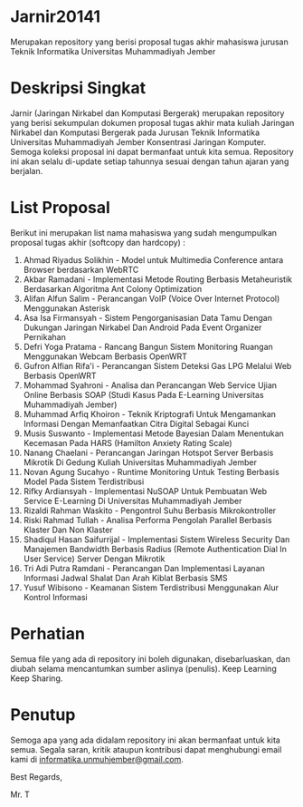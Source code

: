# Jarnir20141
Merupakan repository yang berisi proposal tugas akhir mahasiswa jurusan Teknik Informatika Universitas Muhammadiyah Jember

# Deskripsi Singkat
Jarnir (Jaringan Nirkabel dan Komputasi Bergerak) merupakan repository yang berisi sekumpulan dokumen proposal tugas akhir mata kuliah Jaringan Nirkabel dan Komputasi Bergerak pada Jurusan Teknik Informatika Universitas Muhammadiyah Jember Konsentrasi Jaringan Komputer. Semoga koleksi proposal ini dapat bermanfaat untuk kita semua. Repository ini akan selalu di-update setiap tahunnya sesuai dengan tahun ajaran yang berjalan.

# List Proposal
Berikut ini merupakan list nama mahasiswa yang sudah mengumpulkan proposal tugas akhir (softcopy dan hardcopy) :

1. Ahmad Riyadus Solikhin - Model untuk Multimedia Conference antara Browser berdasarkan WebRTC
2. Akbar Ramadani - Implementasi Metode Routing Berbasis Metaheuristik Berdasarkan Algoritma Ant Colony Optimization
3. Alifan Alfun Salim - Perancangan VoIP (Voice Over Internet Protocol) Menggunakan Asterisk
4. Asa Isa Firmansyah - Sistem Pengorganisasian Data Tamu Dengan Dukungan Jaringan Nirkabel Dan Android Pada Event Organizer Pernikahan
5. Defri Yoga Pratama - Rancang Bangun Sistem Monitoring Ruangan Menggunakan Webcam Berbasis OpenWRT
6. Gufron Alfian Rifa'i - Perancangan Sistem Deteksi Gas LPG Melalui Web Berbasis OpenWRT
7. Mohammad Syahroni - Analisa dan Perancangan Web Service Ujian Online Berbasis SOAP (Studi Kasus Pada E-Learning Universitas Muhammadiyah Jember)
8. Muhammad Arfiq Khoiron - Teknik Kriptografi Untuk Mengamankan Informasi Dengan Memanfaatkan Citra Digital Sebagai Kunci
9. Musis Suswanto - Implementasi Metode Bayesian Dalam Menentukan Kecemasan Pada  HARS (Hamilton Anxiety Rating Scale)
10. Nanang Chaelani - Perancangan Jaringan Hotspot Server Berbasis Mikrotik Di Gedung Kuliah Universitas Muhammadiyah Jember
11. Novan Agung Sucahyo - Runtime Monitoring Untuk Testing Berbasis Model Pada Sistem Terdistribusi
12. Rifky Ardiansyah - Implementasi NuSOAP Untuk Pembuatan Web Service E-Learning Di Universitas Muhammadiyah Jember
13. Rizaldi Rahman Waskito - Pengontrol Suhu Berbasis Mikrokontroller
14. Riski Rahmad Tullah - Analisa Performa Pengolah Parallel Berbasis Klaster Dan Non Klaster
15. Shadiqul Hasan Saifurrijal - Implementasi Sistem Wireless Security Dan Manajemen Bandwidth Berbasis Radius (Remote Authentication Dial In User Service) Server Dengan Mikrotik
16. Tri Adi Putra Ramdani - Perancangan Dan Implementasi Layanan Informasi Jadwal Shalat Dan Arah Kiblat Berbasis SMS
17. Yusuf Wibisono - Keamanan Sistem Terdistribusi Menggunakan Alur Kontrol Informasi

# Perhatian
Semua file yang ada di repository ini boleh digunakan, disebarluaskan, dan diubah selama mencantumkan sumber aslinya (penulis). Keep Learning Keep Sharing.

# Penutup
Semoga apa yang ada didalam repository ini akan bermanfaat untuk kita semua. Segala saran, kritik ataupun kontribusi dapat menghubungi email kami di informatika.unmuhjember@gmail.com.

Best Regards,



Mr. T
